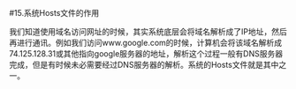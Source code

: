 #15.系统Hosts文件的作用

  我们知道使用域名访问网址的时候，其实系统底层会将域名解析成了IP地址，然后再进行通讯。例如我们访问www.google.com的时候，计算机会将该域名解析成74.125.128.31或其他指向google服务器的地址，解析这个过程一般有DNS服务器完成，但是有时候未必需要经过DNS服务器的解析。系统的Hosts文件就是其中之一。
  
  
